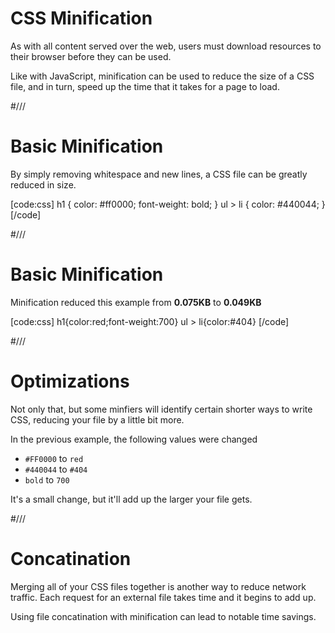 # CSS Minification

As with all content served over the web, users must download resources to their browser before they can be used.

Like with JavaScript, minification can be used to reduce the size of a CSS file, and in turn, speed up the time that it takes for a page to load.


#///

# Basic Minification

By simply removing whitespace and new lines, a CSS file can be greatly reduced in size.

[code:css]
h1 {
  color: #ff0000;
  font-weight: bold;
}
ul > li {
  color: #440044;
}
[/code]



#///

# Basic Minification

Minification reduced this example from **0.075KB** to **0.049KB**

[code:css]
h1{color:red;font-weight:700}
ul > li{color:#404}
[/code]


#///

# Optimizations

Not only that, but some minfiers will identify certain shorter ways to write CSS, reducing your file by a little bit more.

In the previous example, the following values were changed

* `#FF0000` to `red`
* `#440044` to `#404`
* `bold` to `700`

It's a small change, but it'll add up the larger your file gets.


#///

# Concatination

Merging all of your CSS files together is another way to reduce network traffic. Each request for an external file takes time and it begins to add up.

Using file concatination with minification can lead to notable time savings.